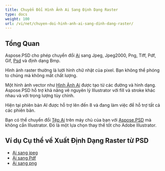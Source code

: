 ```yaml
---
title: Chuyển Đổi Hình Ảnh Ai Sang Định Dạng Raster
type: docs
weight: 100
url: /vi/net/chuyen-doi-hinh-anh-ai-sang-dinh-dang-raster/
---
```


## **Tổng Quan**
Aspose.PSD cho phép chuyển đổi [Ai](/psd/vi/net/dinh-dang-ai-adobe-illustrator/) sang Jpeg, Jpeg2000, Png, Tiff, Pdf, Gif, [Psd](https://reference.aspose.com/psd/net/aspose.psd.fileformats.psd/psdimage) và định dạng Bmp.

Hình ảnh raster thường là lưới hình chữ nhật của pixel. Bạn không thể phóng to chúng mà không mất chất lượng.

Một hình ảnh vector như [Hình Ảnh Ai](https://reference.aspose.com/psd/net/aspose.psd.fileformats.ai/aiimage) được tạo từ các đường và hình dạng. Aspose.PSD hỗ trợ khả năng vẽ nguyên lý Illustrator với fill và stroke khác nhau và với trọng lượng tùy chỉnh.

Hiện tại phiên bản AI được hỗ trợ lên đến 8 và đang làm việc để hỗ trợ tất cả các phiên bản.

Bạn có thể chuyển đổi [Tệp Ai](/psd/vi/net/dinh-dang-ai-adobe-illustrator/) trên máy chủ của bạn với [Aspose.PSD](https://products.aspose.com/psd/net) mà không cần Illustrator. Đó là một lựa chọn thay thế tốt cho Adobe Illustrator.
## **Ví dụ Cụ thể về Xuất Định Dạng Raster từ PSD**
- [Ai sang jpeg](/psd/vi/net/ai-to-jpg/)
- [Ai sang Pdf ](/psd/vi/net/ai-to-pdf/)
- [Ai sang png](/psd/vi/net/ai-to-png/)
